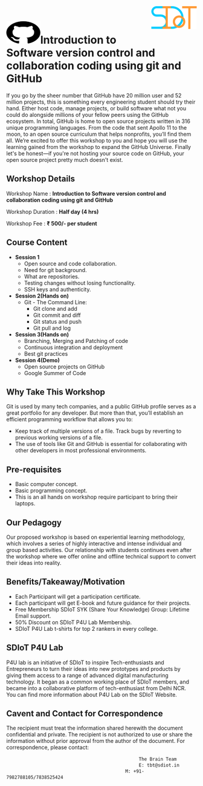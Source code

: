 <img align="right" width="120" height="60" src="https://github.com/Team-SDIoT/SDIoT_Events/blob/master/SDIoT%20New%20Logo.png">

# <img src="Github.png" height="60" width="90">Introduction to Software version control and collaboration coding using git and GitHub
If you go by the sheer number that GitHub have 20 million user and 52 million projects, this is something every engineering student should try their hand. Either host code, manage projects, or build software what not you could do alongside millions of your fellow peers using the GitHub ecosystem. In total, GitHub is home to open source projects written in 316 unique programming languages. From the code that sent Apollo 11 to the moon, to an open source curriculum that helps nonprofits, you’ll find them all. We’re excited to offer this workshop to you and hope you will use the learning gained from the workshop to expand the GitHub Universe. Finally let's be honest—if you're not hosting your source code on GitHub, your open source project pretty much doesn't exist.
## Workshop Details
Workshop Name : **Introduction to Software version control and collaboration coding using git and GitHub**

Workshop Duration : **Half day (4 hrs)**

Workshop Fee : **₹ 500/- per student**

## Course Content
+ **Session 1**
  + Open source and code collaboration.
  + Need for git background.
  + What are repositories.
  + Testing changes without losing functionality.
  + SSH keys and authenticity.
+ **Session 2(Hands on)**
  + Git - The Command Line:
    + Git clone and add
    + Git commit and diff
    + Git status and push
    + Git pull and log
+ **Session 3(Hands on)**
  + Branching, Merging and Patching of code
  + Continuous integration and deployment
  + Best git practices
+ **Session 4(Demo)**
  + Open source projects on GitHub
  + Google Summer of Code
## Why Take This Workshop
Git is used by many tech companies, and a public GitHub profile serves as a great portfolio for any developer. But more than that, you’ll establish an efficient programming workflow that allows you to:
+ Keep track of multiple versions of a file. Track bugs by reverting to previous working versions of a file.
+ The use of tools like Git and GitHub is essential for collaborating with other developers in most professional environments.
## Pre-requisites
+ Basic computer concept.
+ Basic programming concept.
+ This is an all hands on workshop require participant to bring their laptops.
## Our Pedagogy
Our proposed workshop is based on experiential learning methodology, which involves a series of highly interactive and intense individual and group based activities. Our relationship with students continues even after the workshop where we offer online and offline technical support to convert their ideas into reality.
## Benefits/Takeaway/Motivation
+ Each Participant will get a participation certificate.
+ Each participant will get E-book and future guidance for their projects.
+ Free Membership SDIoT SYK (Share Your Knowledge) Group: Lifetime Email support.
+ 50% Discount on SDIoT P4U Lab Membership.
+ SDIoT P4U Lab t-shirts for top 2 rankers in every college.
## SDIoT P4U Lab
P4U lab is an initiative of SDIoT to inspire Tech-enthusiasts and Entrepreneurs to turn their ideas into new prototypes and products by giving them access to a range of advanced digital manufacturing technology. It began as a common working place of SDIoT members, and became into a collaborative platform of tech-enthusiast from Delhi NCR. You can find more information about P4U Lab on the SDIoT Website.
## Cavent and Contact for Correspondence
The recipient must treat the information shared herewith the document confidential and private. The recipient is not authorized to use or share the information without prior approval from the author of the document. For correspondence, please contact:
                                                     
                                                     The Brain Team
                                                     E: tbt@sdiot.in
                                                M: +91-7982788105/7838525424
